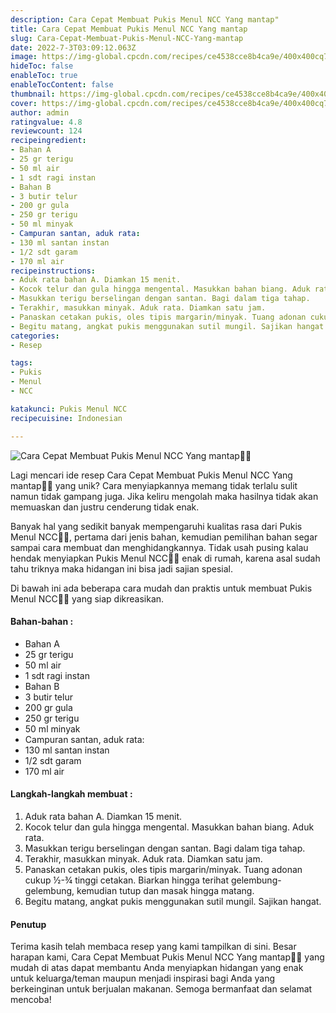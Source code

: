 ```yaml
---
description: Cara Cepat Membuat Pukis Menul NCC Yang mantap"
title: Cara Cepat Membuat Pukis Menul NCC Yang mantap
slug: Cara-Cepat-Membuat-Pukis-Menul-NCC-Yang-mantap
date: 2022-7-3T03:09:12.063Z
image: https://img-global.cpcdn.com/recipes/ce4538cce8b4ca9e/400x400cq70/photo.jpg
hideToc: false
enableToc: true
enableTocContent: false
thumbnail: https://img-global.cpcdn.com/recipes/ce4538cce8b4ca9e/400x400cq70/photo.jpg
cover: https://img-global.cpcdn.com/recipes/ce4538cce8b4ca9e/400x400cq70/photo.jpg
author: admin
ratingvalue: 4.8
reviewcount: 124
recipeingredient:
- Bahan A
- 25 gr terigu
- 50 ml air
- 1 sdt ragi instan
- Bahan B
- 3 butir telur
- 200 gr gula
- 250 gr terigu
- 50 ml minyak
- Campuran santan, aduk rata:
- 130 ml santan instan
- 1/2 sdt garam
- 170 ml air
recipeinstructions:
- Aduk rata bahan A. Diamkan 15 menit.
- Kocok telur dan gula hingga mengental. Masukkan bahan biang. Aduk rata.
- Masukkan terigu berselingan dengan santan. Bagi dalam tiga tahap.
- Terakhir, masukkan minyak. Aduk rata. Diamkan satu jam.
- Panaskan cetakan pukis, oles tipis margarin/minyak. Tuang adonan cukup ½-¾ tinggi cetakan. Biarkan hingga terihat gelembung-gelembung, kemudian tutup dan masak hingga matang.
- Begitu matang, angkat pukis menggunakan sutil mungil. Sajikan hangat.
categories:
- Resep

tags:
- Pukis
- Menul
- NCC

katakunci: Pukis Menul NCC
recipecuisine: Indonesian

---
```


![Cara Cepat Membuat Pukis Menul NCC Yang mantap👩‍🍳](https://img-global.cpcdn.com/recipes/ce4538cce8b4ca9e/400x400cq70/photo.jpg)

Lagi mencari ide resep Cara Cepat Membuat Pukis Menul NCC Yang mantap👩‍🍳 yang unik? Cara menyiapkannya memang tidak terlalu sulit namun tidak gampang juga. Jika keliru mengolah maka hasilnya tidak akan memuaskan dan justru cenderung tidak enak.

Banyak hal yang sedikit banyak mempengaruhi kualitas rasa dari Pukis Menul NCC👩‍🍳, pertama dari jenis bahan, kemudian pemilihan bahan segar sampai cara membuat dan menghidangkannya. Tidak usah pusing kalau hendak menyiapkan Pukis Menul NCC👩‍🍳 enak di rumah, karena asal sudah tahu triknya maka hidangan ini bisa jadi sajian spesial.

Di bawah ini ada beberapa cara mudah dan praktis untuk membuat Pukis Menul NCC👩‍🍳 yang siap dikreasikan.

<!--inarticleads1-->

#### Bahan-bahan :

- Bahan A
- 25 gr terigu
- 50 ml air
- 1 sdt ragi instan
- Bahan B
- 3 butir telur
- 200 gr gula
- 250 gr terigu
- 50 ml minyak
- Campuran santan, aduk rata:
- 130 ml santan instan
- 1/2 sdt garam
- 170 ml air

<!--inarticleads2-->

#### Langkah-langkah membuat :

1. Aduk rata bahan A. Diamkan 15 menit.
1. Kocok telur dan gula hingga mengental. Masukkan bahan biang. Aduk rata.
1. Masukkan terigu berselingan dengan santan. Bagi dalam tiga tahap.
1. Terakhir, masukkan minyak. Aduk rata. Diamkan satu jam.
1. Panaskan cetakan pukis, oles tipis margarin/minyak. Tuang adonan cukup ½-¾ tinggi cetakan. Biarkan hingga terihat gelembung-gelembung, kemudian tutup dan masak hingga matang.
1. Begitu matang, angkat pukis menggunakan sutil mungil. Sajikan hangat.

#### Penutup

Terima kasih telah membaca resep yang kami tampilkan di sini. Besar harapan kami, Cara Cepat Membuat Pukis Menul NCC Yang mantap👩‍🍳 yang mudah di atas dapat membantu Anda menyiapkan hidangan yang enak untuk keluarga/teman maupun menjadi inspirasi bagi Anda yang berkeinginan untuk berjualan makanan. Semoga bermanfaat dan selamat mencoba!